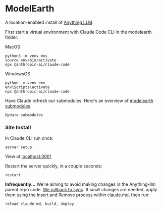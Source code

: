 # ModelEarth

A location-enabled install of [Anything LLM](https://anythingllm.com).

First start a virtual environment with Claude Code CLI in the modelearth folder.

MacOS

	python3 -m venv env
	source env/bin/activate
	npx @anthropic-ai/claude-code

WindowsOS

	python -m venv env
	env\Scripts\activate
	npx @anthropic-ai/claude-code


Have Claude refresh our submodules. Here's an overview of [modelearth submodules](codechat/).

	Update submodules


### Site Install

In Claude CLI run once:

	server setup

View at [localhost:3001](http://localhost:3001)

Restart the server quickly, in a couple seconds:

	restart

**Infrequently...**
We're aiming to avoid making changes in the Anything-llm parent repo code. [We rollback to sync](https://github.com/ModelEarth/modelearth/blob/master/sync.md).
If small changes are needed, apply them using the Insert and Remove process within claude.md, then run:

	reload claude.md, build, deploy

